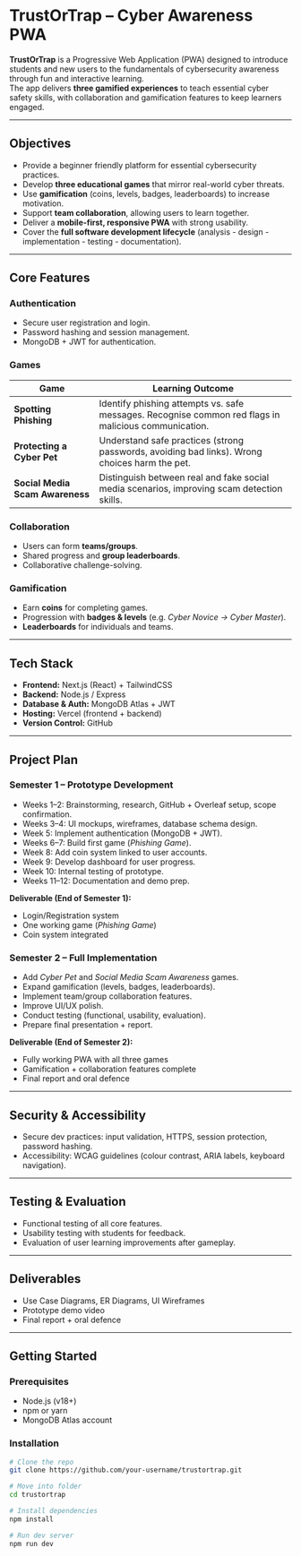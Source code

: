 # TrustOrTrap – Cyber Awareness PWA  

**TrustOrTrap** is a Progressive Web Application (PWA) designed to introduce students and new users to the fundamentals of cybersecurity awareness through fun and interactive learning.  
The app delivers **three gamified experiences** to teach essential cyber safety skills, with collaboration and gamification features to keep learners engaged.  

---

##  Objectives  
- Provide a beginner friendly platform for essential cybersecurity practices.  
- Develop **three educational games** that mirror real-world cyber threats.  
- Use **gamification** (coins, levels, badges, leaderboards) to increase motivation.  
- Support **team collaboration**, allowing users to learn together.  
- Deliver a **mobile-first, responsive PWA** with strong usability.  
- Cover the **full software development lifecycle** (analysis - design -  implementation - testing - documentation).  

---

##  Core Features  

###  Authentication  
- Secure user registration and login.  
- Password hashing and session management.  
- MongoDB + JWT for authentication.  

###  Games  
| Game | Learning Outcome |  
|------|------------------|  
| **Spotting Phishing** | Identify phishing attempts vs. safe messages. Recognise common red flags in malicious communication. |  
| **Protecting a Cyber Pet** | Understand safe practices (strong passwords, avoiding bad links). Wrong choices harm the pet. |  
| **Social Media Scam Awareness** | Distinguish between real and fake social media scenarios, improving scam detection skills. |  

###  Collaboration  
- Users can form **teams/groups**.  
- Shared progress and **group leaderboards**.  
- Collaborative challenge-solving.  

###  Gamification  
- Earn **coins** for completing games.  
- Progression with **badges & levels** (e.g. *Cyber Novice → Cyber Master*).  
- **Leaderboards** for individuals and teams.  

---

##  Tech Stack  
- **Frontend:** Next.js (React) + TailwindCSS  
- **Backend:** Node.js / Express  
- **Database & Auth:** MongoDB Atlas + JWT  
- **Hosting:** Vercel (frontend + backend)  
- **Version Control:** GitHub  

---

##  Project Plan  

### Semester 1 – Prototype Development  
- Weeks 1–2: Brainstorming, research, GitHub + Overleaf setup, scope confirmation.  
- Weeks 3–4: UI mockups, wireframes, database schema design.  
- Week 5: Implement authentication (MongoDB + JWT).  
- Weeks 6–7: Build first game (*Phishing Game*).  
- Week 8: Add coin system linked to user accounts.  
- Week 9: Develop dashboard for user progress.  
- Week 10: Internal testing of prototype.  
- Weeks 11–12: Documentation and demo prep.  

**Deliverable (End of Semester 1):**  
- Login/Registration system  
- One working game (*Phishing Game*)  
- Coin system integrated  

### Semester 2 – Full Implementation  
- Add *Cyber Pet* and *Social Media Scam Awareness* games.  
- Expand gamification (levels, badges, leaderboards).  
- Implement team/group collaboration features.  
- Improve UI/UX polish.  
- Conduct testing (functional, usability, evaluation).  
- Prepare final presentation + report.  

**Deliverable (End of Semester 2):**  
- Fully working PWA with all three games  
- Gamification + collaboration features complete  
- Final report and oral defence  

---

##  Security & Accessibility  
- Secure dev practices: input validation, HTTPS, session protection, password hashing.  
- Accessibility: WCAG guidelines (colour contrast, ARIA labels, keyboard navigation).  

---

##  Testing & Evaluation  
- Functional testing of all core features.  
- Usability testing with students for feedback.  
- Evaluation of user learning improvements after gameplay.  

---

##  Deliverables  
- Use Case Diagrams, ER Diagrams, UI Wireframes  
- Prototype demo video  
- Final report + oral defence  

---

##  Getting Started  

### Prerequisites  
- Node.js (v18+)  
- npm or yarn  
- MongoDB Atlas account  

### Installation  
```bash
# Clone the repo
git clone https://github.com/your-username/trustortrap.git

# Move into folder
cd trustortrap

# Install dependencies
npm install

# Run dev server
npm run dev
